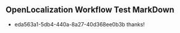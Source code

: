 ## OpenLocalization Workflow Test MarkDown
* eda563a1-5db4-440a-8a27-40d368ee0b3b 
thanks!<!--HONumber=Mar16_HO3-->
